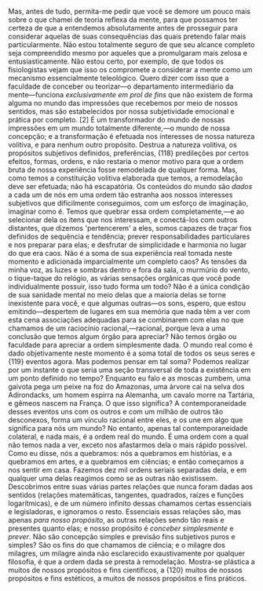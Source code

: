 Mas, antes de tudo, permita-me pedir que você se demore um pouco mais sobre o que chamei de teoria reflexa da mente, para que possamos ter certeza de que a entendemos absolutamente antes de prosseguir para considerar aquelas de suas consequências das quais pretendo falar mais particularmente. Não estou totalmente seguro de que seu alcance completo seja compreendido mesmo por aqueles que a promulgaram mais zelosa e entusiasticamente. Não estou certo, por exemplo, de que todos os fisiologistas vejam que isso os compromete a considerar a mente como um mecanismo essencialmente teleológico. Quero dizer com isso que a faculdade de conceber ou teorizar—o departamento intermediário da mente—funciona _exclusivamente em prol de fins_ que não existem de forma alguma no mundo das impressões que recebemos por meio de nossos sentidos, mas são estabelecidos por nossa subjetividade emocional e prática por completo. [2] É um transformador do mundo de nossas impressões em um mundo totalmente diferente,—o mundo de nossa concepção; e a transformação é efetuada nos interesses de nossa natureza volitiva, e para nenhum outro propósito. Destrua a natureza volitiva, os propósitos subjetivos definidos, preferências, {118} predileções por certos efeitos, formas, ordens, e não restaria o menor motivo para que a ordem bruta de nossa experiência fosse remodelada de qualquer forma. Mas, como temos a constituição volitiva elaborada que temos, a remodelação deve ser efetuada; não há escapatória. Os conteúdos do mundo são _dados_ a cada um de nós em uma ordem tão estranha aos nossos interesses subjetivos que dificilmente conseguimos, com um esforço de imaginação, imaginar como é. Temos que quebrar essa ordem completamente,—e ao selecionar dela os itens que nos interessam, e conectá-los com outros distantes, que dizemos 'pertencerem' a eles, somos capazes de traçar fios definidos de sequência e tendência; prever responsabilidades particulares e nos preparar para elas; e desfrutar de simplicidade e harmonia no lugar do que era caos. Não é a soma de sua experiência real tomada neste momento e adicionada imparcialmente um completo caos? As tensões da minha voz, as luzes e sombras dentro e fora da sala, o murmúrio do vento, o tique-taque do relógio, as várias sensações orgânicas que você pode individualmente possuir, isso tudo forma um todo? Não é a única condição de sua sanidade mental no meio delas que a maioria delas se torne inexistente para você, e que algumas outras—os sons, espero, que estou emitindo—despertem de lugares em sua memória que nada têm a ver com esta cena associações adequadas para se combinarem com elas no que chamamos de um raciocínio racional,—racional, porque leva a uma conclusão que temos algum órgão para apreciar? Não temos órgão ou faculdade para apreciar a ordem simplesmente dada. O mundo real como é dado objetivamente neste momento é a soma total de todos os seus seres e {119} eventos agora. Mas podemos pensar em tal soma? Podemos realizar por um instante o que seria uma seção transversal de toda a existência em um ponto definido no tempo? Enquanto eu falo e as moscas zumbem, uma gaivota pega um peixe na foz do Amazonas, uma árvore cai na selva dos Adirondacks, um homem espirra na Alemanha, um cavalo morre na Tartária, e gêmeos nascem na França. O que isso significa? A contemporaneidade desses eventos uns com os outros e com um milhão de outros tão desconexos, forma um vínculo racional entre eles, e os une em algo que significa para nós um mundo? No entanto, apenas tal contemporaneidade colateral, e nada mais, é a ordem real do mundo. É uma ordem com a qual não temos nada a ver, exceto nos afastarmos dela o mais rápido possível. Como eu disse, nós a quebramos: nós a quebramos em histórias, e a quebramos em artes, e a quebramos em ciências; e então começamos a nos sentir em casa. Fazemos dez mil ordens seriais separadas dela, e em qualquer uma delas reagimos como se as outras não existissem. Descobrimos entre suas várias partes relações que nunca foram dadas aos sentidos (relações matemáticas, tangentes, quadrados, raízes e funções logarítmicas), e de um número infinito dessas chamamos certas essenciais e legisladoras, e ignoramos o resto. Essenciais essas relações são, mas apenas _para nosso propósito_, as outras relações sendo tão reais e presentes quanto elas; e nosso propósito é _conceber simplesmente_ e _prever_. Não são concepção simples e previsão fins subjetivos puros e simples? São os fins do que chamamos de ciência; e o milagre dos milagres, um milagre ainda não esclarecido exaustivamente por qualquer filosofia, é que a ordem dada se presta à remodelação. Mostra-se plástica a muitos de nossos propósitos e fins científicos, a {120} muitos de nossos propósitos e fins estéticos, a muitos de nossos propósitos e fins práticos.